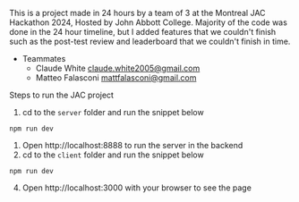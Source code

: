 This is a project made in 24 hours by a team of 3 at the Montreal JAC Hackathon 2024, Hosted by John Abbott College. Majority of the code was done in the 24 hour timeline, but I added features that we couldn't finish such as the post-test review and leaderboard that we couldn't finish in time.
- Teammates
  - Claude White claude.white2005@gmail.com
  - Matteo Falasconi mattfalasconi@gmail.com



Steps to run the JAC project
1. cd to the `server` folder and run the snippet below
  ```
  npm run dev
  ```
1. Open http://localhost:8888 to run the server in the backend
3. cd to the `client` folder and run the snippet below
  ```
  npm run dev
  ```
4. Open http://localhost:3000 with your browser to see the page